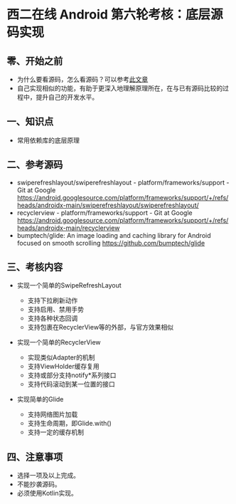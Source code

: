 # 西二在线 Android 第六轮考核：底层源码实现

## 零、开始之前

* 为什么要看源码，怎么看源码？可以参考[此文章](https://blog.csdn.net/q821863269/article/details/127440644)
* 自己实现相似的功能，有助于更深入地理解原理所在，在与已有源码比较的过程中，提升自己的开发水平。

## 一、知识点

* 常用依赖库的底层原理

## 二、参考源码

* swiperefreshlayout/swiperefreshlayout - platform/frameworks/support - Git at Google
  https://android.googlesource.com/platform/frameworks/support/+/refs/heads/androidx-main/swiperefreshlayout/swiperefreshlayout/
* recyclerview - platform/frameworks/support - Git at Google
  https://android.googlesource.com/platform/frameworks/support/+/refs/heads/androidx-main/recyclerview
* bumptech/glide: An image loading and caching library for Android focused on smooth scrolling
  https://github.com/bumptech/glide

## 三、考核内容

* 实现一个简单的SwipeRefreshLayout
  * 支持下拉刷新动作
  * 支持启用、禁用手势
  * 支持各种状态回调
  * 支持包裹在RecyclerView等的外部，与官方效果相似

* 实现一个简单的RecyclerView
  * 实现类似Adapter的机制
  * 支持ViewHolder缓存复用
  * 支持或部分支持notify*系列接口
  * 支持代码滚动到某一位置的接口

* 实现简单的Glide
  * 支持网络图片加载
  * 支持生命周期，即Glide.with()
  * 支持一定的缓存机制


## 四、注意事项

* 选择一项及以上完成。
* 不能抄袭源码。
* 必须使用Kotlin实现。
